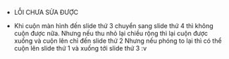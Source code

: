 * LỖI CHƯA SỬA ĐƯỢC
- Khi cuộn màn hình đến slide thứ 3 chuyển sang slide thứ 4 thì không cuộn được nữa.
Nhưng nếu thu nhỏ lại chiều rộng thì lại cuộn được xuống và cuộn lên chỉ đến slide thứ 2
Nhưng nếu phóng to lại thì có thể cuộn lên slide thứ 1
và xuống tới slide thứ 3 :v 